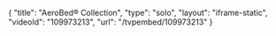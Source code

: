 {
    "title": "AeroBed&reg; Collection",
    "type": "solo",
    "layout": "iframe-static",
    "videoId": "109973213",
    "url": "\/tvpembed\/109973213"
}